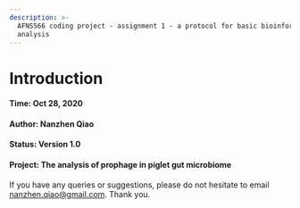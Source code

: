 ```yaml
---
description: >-
  AFNS566 coding project - assignment 1 - a protocol for basic bioinformatic
  analysis
---
```


# Introduction

#### Time: Oct 28, 2020

#### Author: Nanzhen Qiao

#### Status: Version 1.0

#### Project: The analysis of prophage in piglet gut microbiome



If you have any queries or suggestions, please do not hesitate to email nanzhen.qiao@gmail.com. Thank you.

